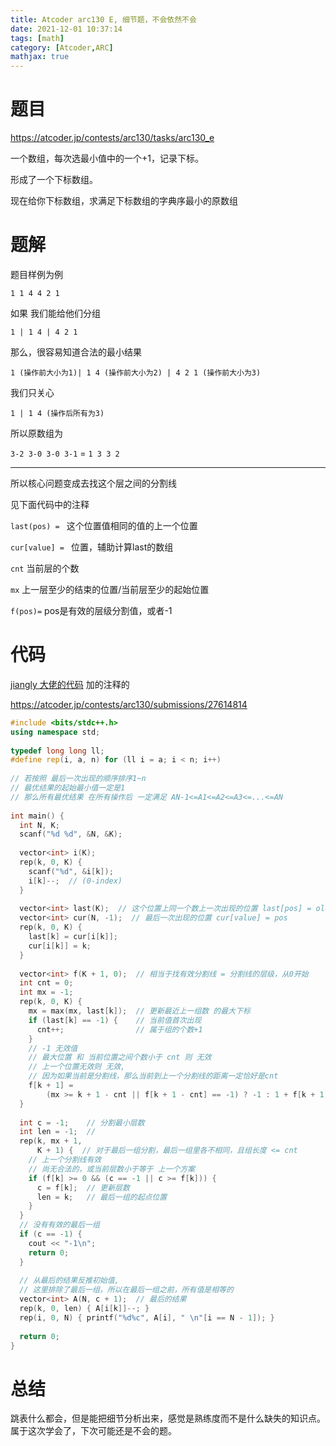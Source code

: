 ```yaml
---
title: Atcoder arc130 E, 细节题，不会依然不会
date: 2021-12-01 10:37:14
tags: [math]
category: [Atcoder,ARC]
mathjax: true
---
```


# 题目

https://atcoder.jp/contests/arc130/tasks/arc130_e

一个数组，每次选最小值中的一个+1，记录下标。

形成了一个下标数组。

现在给你下标数组，求满足下标数组的字典序最小的原数组

# 题解

题目样例为例

`1 1 4 4 2 1`

如果 我们能给他们分组

`1 | 1 4 | 4 2 1`

那么，很容易知道合法的最小结果

`1 (操作前大小为1)| 1 4 (操作前大小为2) | 4 2 1 (操作前大小为3)`

我们只关心

`1 | 1 4 (操作后所有为3) `

所以原数组为

`3-2 3-0 3-0 3-1` = `1 3 3 2`

---

所以核心问题变成去找这个层之间的分割线

见下面代码中的注释

`last(pos) = ` 这个位置值相同的值的上一个位置

`cur[value] = ` 位置，辅助计算last的数组

`cnt` 当前层的个数

`mx` 上一层至少的结束的位置/当前层至少的起始位置

`f(pos)=` pos是有效的层级分割值，或者-1

# 代码

[jiangly 大佬的代码](https://atcoder.jp/contests/arc130/submissions/27574012) 加的注释的

https://atcoder.jp/contests/arc130/submissions/27614814

```cpp
#include <bits/stdc++.h>
using namespace std;
 
typedef long long ll;
#define rep(i, a, n) for (ll i = a; i < n; i++)
 
// 若按照 最后一次出现的顺序排序1~n
// 最优结果的起始最小值一定是1
// 那么所有最优结果 在所有操作后 一定满足 AN-1<=A1<=A2<=A3<=...<=AN
 
int main() {
  int N, K;
  scanf("%d %d", &N, &K);
 
  vector<int> i(K);
  rep(k, 0, K) {
    scanf("%d", &i[k]);
    i[k]--;  // (0-index)
  }
 
  vector<int> last(K);  // 这个位置上同一个数上一次出现的位置 last[pos] = oldpos
  vector<int> cur(N, -1);  // 最后一次出现的位置 cur[value] = pos
  rep(k, 0, K) {
    last[k] = cur[i[k]];
    cur[i[k]] = k;
  }
 
  vector<int> f(K + 1, 0);  // 相当于找有效分割线 = 分割线的层级，从0开始
  int cnt = 0;
  int mx = -1;
  rep(k, 0, K) {
    mx = max(mx, last[k]);  // 更新最近上一组数 的最大下标
    if (last[k] == -1) {    // 当前值首次出现
      cnt++;                // 属于组的个数+1
    }
    // -1 无效值
    // 最大位置 和 当前位置之间个数小于 cnt 则 无效
    // 上一个位置无效则 无效,
    // 因为如果当前是分割线，那么当前到上一个分割线的距离一定恰好是cnt
    f[k + 1] =
        (mx >= k + 1 - cnt || f[k + 1 - cnt] == -1) ? -1 : 1 + f[k + 1 - cnt];
  }
 
  int c = -1;    // 分割最小层数
  int len = -1;  //
  rep(k, mx + 1,
      K + 1) {  // 对于最后一组分割，最后一组里各不相同，且组长度 <= cnt
    // 上一个分割线有效
    // 尚无合法的，或当前层数小于等于 上一个方案
    if (f[k] >= 0 && (c == -1 || c >= f[k])) {
      c = f[k];  // 更新层数
      len = k;   // 最后一组的起点位置
    }
  }
  // 没有有效的最后一组
  if (c == -1) {
    cout << "-1\n";
    return 0;
  }
 
  // 从最后的结果反推初始值,
  // 这里排除了最后一组，所以在最后一组之前，所有值是相等的
  vector<int> A(N, c + 1);  // 最后的结果
  rep(k, 0, len) { A[i[k]]--; }
  rep(i, 0, N) { printf("%d%c", A[i], " \n"[i == N - 1]); }
 
  return 0;
}
```

# 总结

跳表什么都会，但是能把细节分析出来，感觉是熟练度而不是什么缺失的知识点。属于这次学会了，下次可能还是不会的题。
